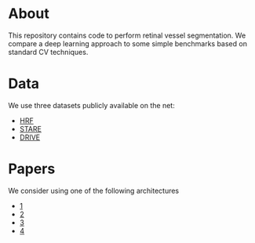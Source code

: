 # About
This repository contains code to perform retinal vessel segmentation. We compare a deep learning approach to 
some simple benchmarks based on standard CV techniques.

# Data
We use three datasets publicly available on the net:
* [HRF](https://www5.cs.fau.de/research/data/fundus-images/)
* [STARE](http://cecas.clemson.edu/~ahoover/stare/probing/index.html)
* [DRIVE](http://www.isi.uu.nl/Research/Databases/DRIVE/download.php)

# Papers
We consider using one of the following architectures
* [1](https://arxiv.org/pdf/1611.02064.pdf)
* [2](https://arxiv.org/pdf/1609.01103.pdf)
* [3](https://arxiv.org/pdf/1505.04597.pdf)
* [4](https://arxiv.org/pdf/1612.05360v2.pdf)

